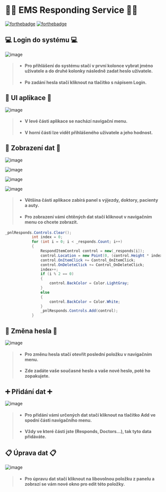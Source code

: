 # 👨‍⚕️ EMS Responding Service 👨‍⚕️

[![forthebadge](https://forthebadge.com/images/badges/made-with-c-sharp.svg)](https://forthebadge.com)
[![forthebadge](https://forthebadge.com/images/badges/built-with-love.svg)](https://forthebadge.com)


## 💻 Login do systému 💻

![image](https://i.imgur.com/gl2HwPw.png)

> - #### Pro přihlášení do systému stačí v první kolonce vybrat jméno uživatele a do druhé kolonky následně zadat heslo uživatele.
> - #### Po zadání hesla stačí kliknout na tlačítko s nápisem Login.

## 🏥 UI aplikace 🏥

![image](https://i.imgur.com/n5IjWW1.png)

> - #### V levé části aplikace se nachází navigační menu.
> - #### V horní části lze vidět přihlášeného uživatele a jeho hodnost.

## 💾 Zobrazení dat 💾

![image](https://i.imgur.com/R9jHdnN.png)

![image](https://i.imgur.com/ckzm9V7.png)

![image](https://i.imgur.com/zFGAfGQ.png)

![image](https://i.imgur.com/a8wHjB2.png)

> - #### Většina části aplikace zabírá panel s výjezdy, doktory, pacienty a auty.
> - #### Pro zobrazení vámi chtěných dat stačí kliknout v navigačním menu co chcete zobrazit.

```c#
_pnlResponds.Controls.Clear();
            int index = 0;
            for (int i = 0; i < _responds.Count; i++)
            {
                RespondItemControl control = new(_responds[i]);
                control.Location = new Point(0, (control.Height * index) + 10);
                control.OnItemClick += Control_OnItemClick;
                control.OnDeleteClick += Control_OnDeleteClick;
                index++;
                if (i % 2 == 0)
                {
                    control.BackColor = Color.LightGray;
                }
                else
                {
                    control.BackColor = Color.White;
                }
                _pnlResponds.Controls.Add(control);
            }
```

## 🔐 Změna hesla 🔐

![image](https://i.imgur.com/L3YIaYm.png)

> - #### Pro změnu hesla stačí otevřít poslední položku v navigačním menu.
> - #### Zde zadáte vaše současné heslo a vaše nové heslo, poté ho zopakujete.

## ➕ Přidání dat ➕

![image](https://i.imgur.com/IiEIs9v.png)

> - #### Pro přidání vámi určených dat stačí kliknout na tlačítko **Add** ve spodní části navigačního menu.
> - #### Vždy ve které části jste (Responds, Doctors...), tak tyto data přidáváte.

## 📋 Úprava dat 📋

![image](https://i.imgur.com/0LIbPgM.png)

> - #### Pro úpravu dat stačí kliknout na libovolnou položku z panelu a zobrazí se vám nové okno pro edit této položky.
